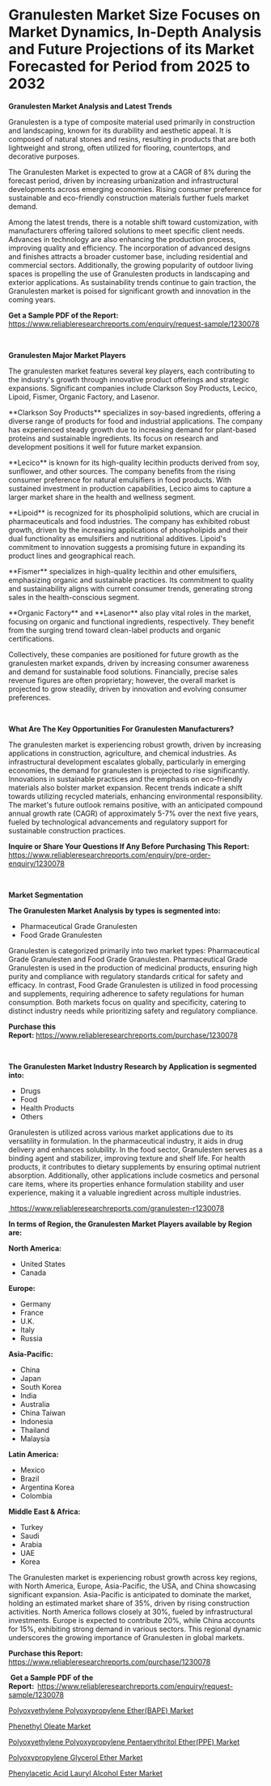 <p><h1>Granulesten Market Size Focuses on Market Dynamics, In-Depth Analysis and Future Projections of its Market Forecasted for Period from 2025 to 2032</h1></p><p><strong>Granulesten Market Analysis and Latest Trends</strong></p>
<p><p>Granulesten is a type of composite material used primarily in construction and landscaping, known for its durability and aesthetic appeal. It is composed of natural stones and resins, resulting in products that are both lightweight and strong, often utilized for flooring, countertops, and decorative purposes.</p><p>The Granulesten Market is expected to grow at a CAGR of 8% during the forecast period, driven by increasing urbanization and infrastructural developments across emerging economies. Rising consumer preference for sustainable and eco-friendly construction materials further fuels market demand. </p><p>Among the latest trends, there is a notable shift toward customization, with manufacturers offering tailored solutions to meet specific client needs. Advances in technology are also enhancing the production process, improving quality and efficiency. The incorporation of advanced designs and finishes attracts a broader customer base, including residential and commercial sectors. Additionally, the growing popularity of outdoor living spaces is propelling the use of Granulesten products in landscaping and exterior applications. As sustainability trends continue to gain traction, the Granulesten market is poised for significant growth and innovation in the coming years.</p></p>
<p><strong>Get a Sample PDF of the Report:&nbsp;</strong> <a href="https://www.reliableresearchreports.com/enquiry/request-sample/1230078?utm_campaign=40&utm_medium=2&utm_source=Github&utm_content=ia&utm_term=03022025&utm_id=granulesten">https://www.reliableresearchreports.com/enquiry/request-sample/1230078</a></p>
<p>&nbsp;</p>
<p><strong>Granulesten Major Market Players</strong></p>
<p><p>The granulesten market features several key players, each contributing to the industry's growth through innovative product offerings and strategic expansions. Significant companies include Clarkson Soy Products, Lecico, Lipoid, Fismer, Organic Factory, and Lasenor.</p><p>**Clarkson Soy Products** specializes in soy-based ingredients, offering a diverse range of products for food and industrial applications. The company has experienced steady growth due to increasing demand for plant-based proteins and sustainable ingredients. Its focus on research and development positions it well for future market expansion.</p><p>**Lecico** is known for its high-quality lecithin products derived from soy, sunflower, and other sources. The company benefits from the rising consumer preference for natural emulsifiers in food products. With sustained investment in production capabilities, Lecico aims to capture a larger market share in the health and wellness segment.</p><p>**Lipoid** is recognized for its phospholipid solutions, which are crucial in pharmaceuticals and food industries. The company has exhibited robust growth, driven by the increasing applications of phospholipids and their dual functionality as emulsifiers and nutritional additives. Lipoid's commitment to innovation suggests a promising future in expanding its product lines and geographical reach.</p><p>**Fismer** specializes in high-quality lecithin and other emulsifiers, emphasizing organic and sustainable practices. Its commitment to quality and sustainability aligns with current consumer trends, generating strong sales in the health-conscious segment.</p><p>**Organic Factory** and **Lasenor** also play vital roles in the market, focusing on organic and functional ingredients, respectively. They benefit from the surging trend toward clean-label products and organic certifications.</p><p>Collectively, these companies are positioned for future growth as the granulesten market expands, driven by increasing consumer awareness and demand for sustainable food solutions. Financially, precise sales revenue figures are often proprietary; however, the overall market is projected to grow steadily, driven by innovation and evolving consumer preferences.</p></p>
<p>&nbsp;</p>
<p><strong>What Are The Key Opportunities For Granulesten Manufacturers?</strong></p>
<p><p>The granulesten market is experiencing robust growth, driven by increasing applications in construction, agriculture, and chemical industries. As infrastructural development escalates globally, particularly in emerging economies, the demand for granulesten is projected to rise significantly. Innovations in sustainable practices and the emphasis on eco-friendly materials also bolster market expansion. Recent trends indicate a shift towards utilizing recycled materials, enhancing environmental responsibility. The market's future outlook remains positive, with an anticipated compound annual growth rate (CAGR) of approximately 5-7% over the next five years, fueled by technological advancements and regulatory support for sustainable construction practices.</p></p>
<p><strong>Inquire or Share Your Questions If Any Before Purchasing This Report:</strong> <a href="https://www.reliableresearchreports.com/enquiry/pre-order-enquiry/1230078?utm_campaign=40&utm_medium=2&utm_source=Github&utm_content=ia&utm_term=03022025&utm_id=granulesten">https://www.reliableresearchreports.com/enquiry/pre-order-enquiry/1230078</a></p>
<p>&nbsp;</p>
<p><strong>Market Segmentation</strong></p>
<p><strong>The Granulesten Market Analysis by types is segmented into:</strong></p>
<p><ul><li>Pharmaceutical Grade Granulesten</li><li>Food Grade Granulesten</li></ul></p>
<p><p>Granulesten is categorized primarily into two market types: Pharmaceutical Grade Granulesten and Food Grade Granulesten. Pharmaceutical Grade Granulesten is used in the production of medicinal products, ensuring high purity and compliance with regulatory standards critical for safety and efficacy. In contrast, Food Grade Granulesten is utilized in food processing and supplements, requiring adherence to safety regulations for human consumption. Both markets focus on quality and specificity, catering to distinct industry needs while prioritizing safety and regulatory compliance.</p></p>
<p><strong>Purchase this Report:&nbsp;</strong><a href="https://www.reliableresearchreports.com/purchase/1230078?utm_campaign=40&utm_medium=2&utm_source=Github&utm_content=ia&utm_term=03022025&utm_id=granulesten">https://www.reliableresearchreports.com/purchase/1230078</a></p>
<p>&nbsp;</p>
<p><strong>The Granulesten Market Industry Research by Application is segmented into:</strong></p>
<p><ul><li>Drugs</li><li>Food</li><li>Health Products</li><li>Others</li></ul></p>
<p><p>Granulesten is utilized across various market applications due to its versatility in formulation. In the pharmaceutical industry, it aids in drug delivery and enhances solubility. In the food sector, Granulesten serves as a binding agent and stabilizer, improving texture and shelf life. For health products, it contributes to dietary supplements by ensuring optimal nutrient absorption. Additionally, other applications include cosmetics and personal care items, where its properties enhance formulation stability and user experience, making it a valuable ingredient across multiple industries.</p></p>
<p><a href="https://www.reliableresearchreports.com/granulesten-r1230078?utm_campaign=40&utm_medium=2&utm_source=Github&utm_content=ia&utm_term=03022025&utm_id=granulesten">&nbsp;https://www.reliableresearchreports.com/granulesten-r1230078</a></p>
<p><strong>In terms of Region, the Granulesten Market Players available by Region are:</strong></p>
<p>
    <p> <strong> North America: </strong>
        <ul>
            <li>United States</li>
            <li>Canada</li>
        </ul>
        </p> 
    <p> <strong> Europe: </strong>
        <ul>
            <li>Germany</li>
            <li>France</li>
            <li>U.K.</li>
            <li>Italy</li>
            <li>Russia</li>
        </ul>
        </p> 
    <p> <strong> Asia-Pacific: </strong>
        <ul>
            <li>China</li>
            <li>Japan</li>
            <li>South Korea</li>
            <li>India</li>
            <li>Australia</li>
            <li>China Taiwan</li>
            <li>Indonesia</li>
            <li>Thailand</li>
            <li>Malaysia</li>
        </ul>
        </p> 
    <p> <strong> Latin America: </strong>
        <ul>
            <li>Mexico</li>
            <li>Brazil</li>
            <li>Argentina Korea</li>
            <li>Colombia</li>
        </ul>
        </p> 
    <p> <strong> Middle East & Africa: </strong>
        <ul>
            <li>Turkey</li>
            <li>Saudi</li>
            <li>Arabia</li>
            <li>UAE</li>
            <li>Korea</li>
        </ul>
    </p>
    </p>
<p><p>The Granulesten market is experiencing robust growth across key regions, with North America, Europe, Asia-Pacific, the USA, and China showcasing significant expansion. Asia-Pacific is anticipated to dominate the market, holding an estimated market share of 35%, driven by rising construction activities. North America follows closely at 30%, fueled by infrastructural investments. Europe is expected to contribute 20%, while China accounts for 15%, exhibiting strong demand in various sectors. This regional dynamic underscores the growing importance of Granulesten in global markets.</p></p>
<p><strong>Purchase this Report: </strong><a href="https://www.reliableresearchreports.com/purchase/1230078?utm_campaign=40&utm_medium=2&utm_source=Github&utm_content=ia&utm_term=03022025&utm_id=granulesten">https://www.reliableresearchreports.com/purchase/1230078</a></p>
<p>&nbsp;<strong>Get a Sample PDF of the Report:&nbsp;&nbsp;</strong><a href="https://www.reliableresearchreports.com/enquiry/request-sample/1230078?utm_campaign=40&utm_medium=2&utm_source=Github&utm_content=ia&utm_term=03022025&utm_id=granulesten">https://www.reliableresearchreports.com/enquiry/request-sample/1230078</a></p>
<p><strong></strong></p>
<p><p><a href="https://github.com/voigttyagi/Market-Research-Report-List-1/blob/main/polyoxyethylene-polyoxypropylene-etherbape-market.md?utm_campaign=40&utm_medium=2&utm_source=Github&utm_content=ia&utm_term=03022025&utm_id=granulesten">Polyoxyethylene Polyoxypropylene Ether(BAPE) Market</a></p><p><a href="https://github.com/saoutiguarro/Market-Research-Report-List-1/blob/main/phenethyl-oleate-market.md?utm_campaign=40&utm_medium=2&utm_source=Github&utm_content=ia&utm_term=03022025&utm_id=granulesten">Phenethyl Oleate Market</a></p><p><a href="https://github.com/jenithschijf/Market-Research-Report-List-1/blob/main/polyoxyethylene-polyoxypropylene-pentaerythritol-etherppe-market.md?utm_campaign=40&utm_medium=2&utm_source=Github&utm_content=ia&utm_term=03022025&utm_id=granulesten">Polyoxyethylene Polyoxypropylene Pentaerythritol Ether(PPE) Market</a></p><p><a href="https://github.com/giblydirani3/Market-Research-Report-List-1/blob/main/polyoxypropylene-glycerol-ether-market.md?utm_campaign=40&utm_medium=2&utm_source=Github&utm_content=ia&utm_term=03022025&utm_id=granulesten">Polyoxypropylene Glycerol Ether Market</a></p><p><a href="https://github.com/saroarmaicky/Market-Research-Report-List-1/blob/main/phenylacetic-acid-lauryl-alcohol-ester-market.md?utm_campaign=40&utm_medium=2&utm_source=Github&utm_content=ia&utm_term=03022025&utm_id=granulesten">Phenylacetic Acid Lauryl Alcohol Ester Market</a></p></p>